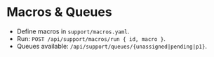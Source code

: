 # Macros & Queues
- Define macros in `support/macros.yaml`.
- Run: `POST /api/support/macros/run { id, macro }`.
- Queues available: `/api/support/queues/{unassigned|pending|p1}`.
